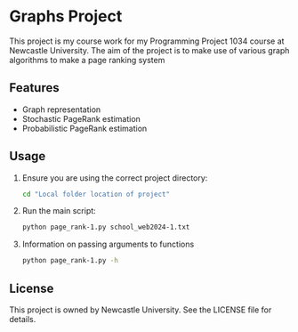 # Graphs Project

This project is my course work for my Programming Project 1034 course at Newcastle University. The aim of the project is to make use of various graph algorithms to make a page ranking system

## Features
- Graph representation 
- Stochastic PageRank estimation
- Probabilistic PageRank estimation



## Usage
1. Ensure you are using the correct project directory:
    ```bash
    cd "Local folder location of project"
    ```
2. Run the main script:
    ```bash
    python page_rank-1.py school_web2024-1.txt
    ```
3. Information on passing arguments to functions
    ```bash
    python page_rank-1.py -h
    ```


## License
This project is owned by Newcastle University. See the LICENSE file for details.


